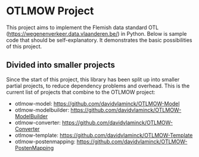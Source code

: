 # OTLMOW Project 
This project aims to implement the Flemish data standard OTL (https://wegenenverkeer.data.vlaanderen.be/) in Python.
Below is sample code that should be self-explanatory. It demonstrates the basic possibilities of this project.

## Divided into smaller projects
Since the start of this project, this library has been split up into smaller partial projects, to reduce dependency problems and overhead.
This is the current list of projects that combine to the OTLMOW project:

+ otlmow-model: https://github.com/davidvlaminck/OTLMOW-Model
+ otlmow-modelbuilder: https://github.com/davidvlaminck/OTLMOW-ModelBuilder
+ otlmow-converter: https://github.com/davidvlaminck/OTLMOW-Converter
+ otlmow-template: https://github.com/davidvlaminck/OTLMOW-Template
+ otlmow-postenmapping: https://github.com/davidvlaminck/OTLMOW-PostenMapping
